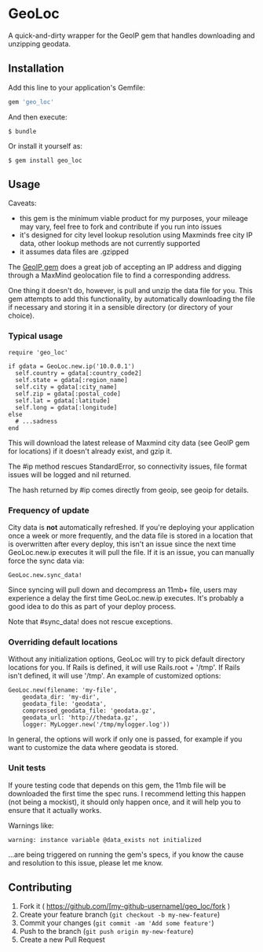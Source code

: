 # GeoLoc

A quick-and-dirty wrapper for the GeoIP gem that handles downloading and unzipping geodata.

## Installation

Add this line to your application's Gemfile:

```ruby
gem 'geo_loc'
```

And then execute:

    $ bundle

Or install it yourself as:

    $ gem install geo_loc

## Usage

Caveats:

- this gem is the minimum viable product for my purposes, your mileage may vary, feel free to fork and contribute if you run into issues
- it's designed for city level lookup resolution using Maxminds free city IP data, other lookup methods are not currently supported
- it assumes data files are .gzipped

The [GeoIP gem](https://github.com/cjheath/geoip) does a great job of accepting an IP address and digging through a MaxMind geolocation file to find a corresponding address.

One thing it doesn't do, however, is pull and unzip the data file for you.  This gem attempts to add this functionality, by automatically downloading the file if necessary and storing it in a sensible directory (or directory of your choice).

### Typical usage

    require 'geo_loc'

    if gdata = GeoLoc.new.ip('10.0.0.1')
      self.country = gdata[:country_code2]
      self.state = gdata[:region_name]
      self.city = gdata[:city_name]
      self.zip = gdata[:postal_code]
      self.lat = gdata[:latitude]
      self.long = gdata[:longitude]
    else
      # ...sadness
    end

This will download the latest release of Maxmind city data (see GeoIP gem for locations) if it doesn't already exist, and gzip it.

The #ip method rescues StandardError, so connectivity issues, file format issues will be logged and nil returned.

The hash returned by #ip comes directly from geoip, see geoip for details.

### Frequency of update

City data is **not** automatically refreshed.  If you're deploying your application once a week or more frequently, and the data file is stored in a location that is overwritten after every deploy, this isn't an issue since the next time GeoLoc.new.ip executes it will pull the file.  If it is an issue, you can manually force the sync data via:

	GeoLoc.new.sync_data!

Since syncing will pull down and decompress an 11mb+ file, users may experience a delay the first time GeoLoc.new.ip executes.  It's probably a good idea to do this as part of your deploy process.

Note that #sync_data! does not rescue exceptions.

### Overriding default locations

Without any initialization options, GeoLoc will try to pick default directory locations for you.  If Rails is defined, it will use Rails.root + '/tmp'.  If Rails isn't defined, it will use '/tmp'.  An example of customized options:

	GeoLoc.new(filename: 'my-file', 
		geodata_dir: 'my-dir', 
		geodata_file: 'geodata', 
		compressed_geodata_file: 'geodata.gz', 
		geodata_url: 'http://thedata.gz', 
		logger: MyLogger.new('/tmp/mylogger.log'))

In general, the options will work if only one is passed, for example if you want to customize the data where geodata is stored.

### Unit tests

If youre testing code that depends on this gem, the 11mb file will be downloaded the first time the spec runs.  I recommend letting this happen (not being a mockist), it should only happen once, and it will help you to ensure that it actually works.

Warnings like:

	warning: instance variable @data_exists not initialized

...are being triggered on running the gem's specs, if you know the cause and resolution to this issue, please let me know.

## Contributing

1. Fork it ( https://github.com/[my-github-username]/geo_loc/fork )
2. Create your feature branch (`git checkout -b my-new-feature`)
3. Commit your changes (`git commit -am 'Add some feature'`)
4. Push to the branch (`git push origin my-new-feature`)
5. Create a new Pull Request
